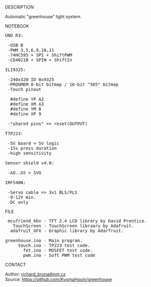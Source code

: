 
DESCRIPTION

Automatic "greenhouse" light system.

NOTEBOOK

<pre>
UNO R3:

 -USB B
 -PWM 3,5,6,9,10,11
 -74HC595 + SPI + ShiftPWM
 -CD4021B + SPIN + ShiftIn

ILI9325:

 -240x320 ID 0x9325
 -PROGMEM 8-bit bitmap / 16-bit "565" bitmap
 -Touch pinout

  #define YP A2
  #define XM A3
  #define YM 8
  #define XP 9

 -"shared pins" => reset(OUTPUT)

TTP223:

 -5V board = 5V logic
 -15s press duration
 -high sensitivity

Sensor shield v4.0:

 -AO..A5 = SVG

IRF540N:

 -Servo cable => 3x1 BLS/PLS
 -9-12V min.
 -DC only
</pre>

FILE

<pre>
 mcufriend_kbv - TFT 2.4 LCD library by David Prentice.
   TouchScreen - TouchScreen libraary by Adafruit.
  adafruit_GFX - Graphic library by Adarfruit.

greenhouse.ino - Main program.
     touch.ino - TP223 test code.
       fet.ino - MOSFET test code.
       pwm.ino - Soft PWM test code
</pre>

CONTACT

Author: richard_bruna@nm.cz<br>
Source: https://github.com/KyomaHooin/greenhouse

